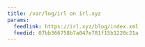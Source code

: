```yaml
---
title: /var/log/irl on irl.xyz
params:
  feedlink: https://irl.xyz/blog/index.xml
  feedid: 07bb366758b7a047e781f15b1220c21a
---
```

